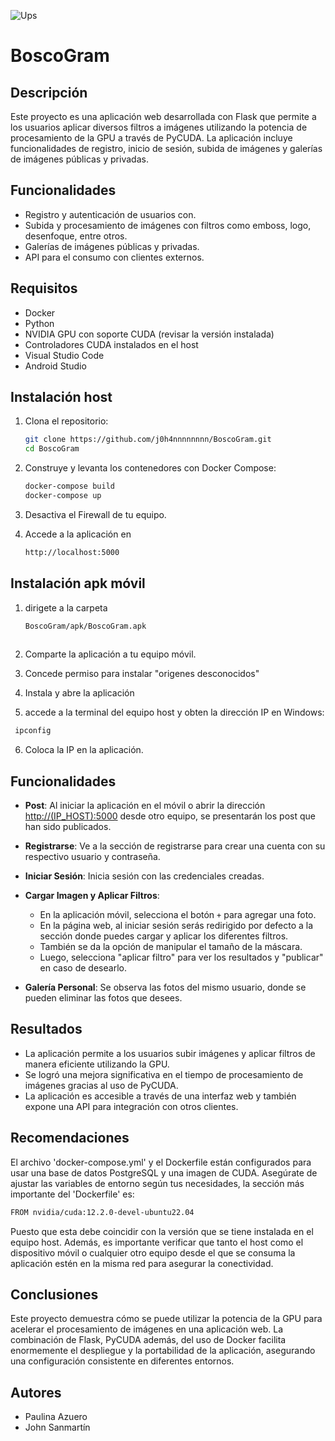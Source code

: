 ![Ups](https://encrypted-tbn0.gstatic.com/images?q=tbn:ANd9GcSSVcwVkLQdA8dF10hNxsJVA_cLgdyPQJH7POguN9hFuA&s)

# BoscoGram

## Descripción

Este proyecto es una aplicación web desarrollada con Flask que permite a los usuarios aplicar diversos filtros a imágenes utilizando la potencia de procesamiento de la GPU a través de PyCUDA. La aplicación incluye funcionalidades de registro, inicio de sesión, subida de imágenes y galerías de imágenes públicas y privadas.

## Funcionalidades

- Registro y autenticación de usuarios con.
- Subida y procesamiento de imágenes con filtros como emboss, logo, desenfoque, entre otros.
- Galerías de imágenes públicas y privadas.
- API para el consumo con clientes externos.

## Requisitos

- Docker
- Python
- NVIDIA GPU con soporte CUDA (revisar la versión instalada)
- Controladores CUDA instalados en el host
- Visual Studio Code
- Android Studio

## Instalación host

1. Clona el repositorio:
   ```bash
   git clone https://github.com/j0h4nnnnnnnn/BoscoGram.git
   cd BoscoGram

2. Construye y levanta los contenedores con Docker Compose:
   ```bash
   docker-compose build
   docker-compose up

3. Desactiva el Firewall de tu equipo.

4. Accede a la aplicación en
   ```bash
   http://localhost:5000

## Instalación apk móvil
  
1. dirigete a la carpeta
   ```bash
   BoscoGram/apk/BoscoGram.apk
  
2. Comparte la aplicación a tu equipo móvil.

3. Concede permiso para instalar "origenes desconocidos"
   
4. Instala y abre la aplicación
   
5. accede a la terminal del equipo host y obten la dirección IP en Windows:
  ```bash
   ipconfig
  ```

6. Coloca la IP en la aplicación.

## Funcionalidades

- **Post**: Al iniciar la aplicación en el móvil o abrir la dirección [http://(IP_HOST):5000](http://(IP_HOST):5000) desde otro equipo, se presentarán los post que han sido publicados.

- **Registrarse**: Ve a la sección de registrarse para crear una cuenta con su respectivo usuario y contraseña.

- **Iniciar Sesión**: Inicia sesión con las credenciales creadas.

- **Cargar Imagen y Aplicar Filtros**: 
  - En la aplicación móvil, selecciona el botón `+` para agregar una foto.
  - En la página web, al iniciar sesión serás redirigido por defecto a la sección donde puedes cargar y aplicar los diferentes filtros.
  - También se da la opción de manipular el tamaño de la máscara.
  - Luego, selecciona "aplicar filtro" para ver los resultados y "publicar" en caso de desearlo.

- **Galería Personal**: Se observa las fotos del mismo usuario, donde se pueden eliminar las fotos que desees.


## Resultados

- La aplicación permite a los usuarios subir imágenes y aplicar filtros de manera eficiente utilizando la GPU.
- Se logró una mejora significativa en el tiempo de procesamiento de imágenes gracias al uso de PyCUDA.
- La aplicación es accesible a través de una interfaz web y también expone una API para integración con otros clientes.

## Recomendaciones
El archivo 'docker-compose.yml' y el Dockerfile están configurados para usar una base de datos PostgreSQL y una imagen de CUDA. Asegúrate de ajustar las variables de entorno según tus necesidades,
la sección más importante del 'Dockerfile' es:
   ```bash
   FROM nvidia/cuda:12.2.0-devel-ubuntu22.04
  ```
Puesto que esta debe coincidir con la versión que se tiene instalada en el equipo host.
Además, es importante verificar que tanto el host como el dispositivo móvil o cualquier otro equipo desde el que se consuma la aplicación estén en la misma red para asegurar la conectividad.


## Conclusiones

Este proyecto demuestra cómo se puede utilizar la potencia de la GPU para acelerar el procesamiento de imágenes en una aplicación web. La combinación de Flask, PyCUDA además, del uso de Docker facilita enormemente el despliegue y la portabilidad de la aplicación, asegurando una configuración consistente en diferentes entornos. 


## Autores

- Paulina Azuero
- John Sanmartín



